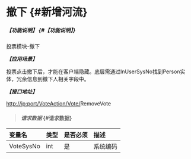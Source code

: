 # 撤下 {#新增河流}

##### _【功能说明】_ {#【功能说明】}

投票模块-撤下

_**【应用场景】**_

投票点击撤下后，才能在客户端隐藏。底层需通过InUserSysNo找到Person实体，冗余信息到撤下人相关字段中。

_**【接口地址】**_

[http://ip:port/VoteAction/Vote/](http://ip:port/HMAction/River/AddRiver)RemoveVote

> #### _请求数据_ {#请求数据}

| 变量名 | 类型 | 是否必须 | 描述 |
| :--- | :--- | :--- | :--- |
| VoteSysNo | int | 是 | 系统编码 |



